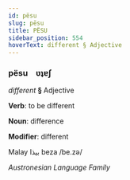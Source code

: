 ```yaml
---
id: pësu
slug: pësu
title: PËSU
sidebar_position: 554
hoverText: different § Adjective
---
```


### pësu&emsp;<span kind="abugida">ʋʇɐʃ</span>

*different* **§** Adjective

**Verb**: to be different

**Noun**: difference

**Modifier**: different

Malay بيذا beza /be.zə/

*Austronesian Language Family*